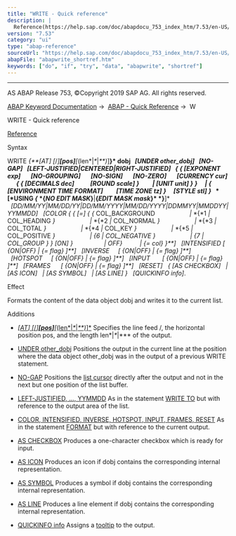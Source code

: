 ```yaml
---
title: "WRITE - Quick reference"
description: |
  Reference(https://help.sap.com/doc/abapdocu_753_index_htm/7.53/en-US/abapwrite-.htm) Syntax WRITE AT /pos(len) dobj UNDER other_dobj NO-GAP LEFT-JUSTIFIEDCENTEREDRIGHT-JUSTIFIED   EXPONENT exp NO-GRO
version: "7.53"
category: "ui"
type: "abap-reference"
sourceUrl: "https://help.sap.com/doc/abapdocu_753_index_htm/7.53/en-US/abapwrite_shortref.htm"
abapFile: "abapwrite_shortref.htm"
keywords: ["do", "if", "try", "data", "abapwrite", "shortref"]
---
```


* * *

AS ABAP Release 753, ©Copyright 2019 SAP AG. All rights reserved.

[ABAP Keyword Documentation](https://help.sap.com/doc/abapdocu_753_index_htm/7.53/en-US/abenabap.htm) →  [ABAP - Quick Reference](https://help.sap.com/doc/abapdocu_753_index_htm/7.53/en-US/abenabap_shortref.htm) →  W

WRITE - Quick reference

[Reference](https://help.sap.com/doc/abapdocu_753_index_htm/7.53/en-US/abapwrite-.htm)

Syntax

WRITE *{**\[*AT*\]* *\[*/*\]**\[*pos*\]**\[*(len*|*\**|*\*\*)*\]**}* dobj
  *\[*UNDER other\_dobj*\]*
  *\[*NO-GAP*\]*
  *\[*LEFT-JUSTIFIED*|*CENTERED*|*RIGHT-JUSTIFIED*\]*
  *{* *{* *\[*EXPONENT exp*\]*
      *\[*NO-GROUPING*\]*
      *\[*NO-SIGN*\]*
      *\[*NO-ZERO*\]*
      *\[*CURRENCY cur*\]*
      *{* *{* *\[*DECIMALS dec*\]*
          *\[*ROUND scale*\]* *}*
        *|* *\[*UNIT unit*\]* *}* *}*
    *|* *{* *\[*ENVIRONMENT TIME FORMAT*\]*
        *\[*TIME ZONE tz*\]* *}*
    *\[*STYLE stl*\]* *}*
  *\[*USING *{* *{*NO EDIT MASK*}**|**{*EDIT MASK mask*}* *}**\]*
  *\[*DD/MM/YY*|*MM/DD/YY*|*DD/MM/YYYY*|*MM/DD/YYYY*|*DDMMYY*|*MMDDYY*|*YYMMDD*\]*
  *\[*COLOR *{* *{* *\[*\=*\]* *{* *{* COL\_BACKGROUND
                   *|* *{*1 *|* COL\_HEADING *}*
                   *|* *{*2 *|* COL\_NORMAL *}*
                   *|* *{*3 *|* COL\_TOTAL *}*
                   *|* *{*4 *|* COL\_KEY *}*
                   *|* *{*5 *|* COL\_POSITIVE *}*
                   *|* *{*6 *|* COL\_NEGATIVE *}*
                   *|* *{*7 *|* COL\_GROUP *}* *}* *\[*ON*\]* *}*
                 *|* OFF*}*
         *|* *{*\= col*}* *}**\]*
  *\[*INTENSIFIED *\[* *{*ON*|*OFF*}* *|* *{*\= flag*}* *\]**\]*
  *\[*INVERSE     *\[* *{*ON*|*OFF*}* *|* *{*\= flag*}* *\]**\]*
  *\[*HOTSPOT     *\[* *{*ON*|*OFF*}* *|* *{*\= flag*}* *\]**\]*
  *\[*INPUT       *\[* *{*ON*|*OFF*}* *|* *{*\= flag*}* *\]**\]*
  *\[*FRAMES      *\[* *{*ON*|*OFF*}* *|* *{*\= flag*}* *\]**\]*
  *\[*RESET*\]*
  *{* *\[*AS CHECKBOX*\]*
  *|* *\[*AS ICON*\]*
  *|* *\[*AS SYMBOL*\]*
  *|* *\[*AS LINE*\]* *}*
  *\[*QUICKINFO info*\]*.

Effect

Formats the content of the data object dobj and writes it to the current list.

Additions

-   [*\[*AT*\]* *\[*/*\]**\[*pos*\]**\[*(len*|*\**|*\*\*)*\]*](https://help.sap.com/doc/abapdocu_753_index_htm/7.53/en-US/abapwrite-.htm)
    Specifies the line feed /, the horizontal position pos, and the length len*|*\**|*\*\* of the output.
    
-   [UNDER other\_dobj](https://help.sap.com/doc/abapdocu_753_index_htm/7.53/en-US/abapwrite-.htm)
    Positions the output in the current line at the position where the data object other\_dobj was in the output of a previous WRITE statement.
    
-   [NO-GAP](https://help.sap.com/doc/abapdocu_753_index_htm/7.53/en-US/abapwrite-.htm)
    Positions the [list cursor](https://help.sap.com/doc/abapdocu_753_index_htm/7.53/en-US/abenlist_cursor_glosry.htm "Glossary Entry") directly after the output and not in the next but one position of the list buffer.
    
-   [LEFT-JUSTIFIED, ..., YYMMDD](https://help.sap.com/doc/abapdocu_753_index_htm/7.53/en-US/abapwrite_int_options.htm)
    As in the statement [WRITE TO](https://help.sap.com/doc/abapdocu_753_index_htm/7.53/en-US/abapwrite_to_shortref.htm) but with reference to the output area of the list.
    
-   [COLOR, INTENSIFIED, INVERSE, HOTSPOT, INPUT, FRAMES, RESET](https://help.sap.com/doc/abapdocu_753_index_htm/7.53/en-US/abapwrite_ext_options.htm)
    As in the statement [FORMAT](https://help.sap.com/doc/abapdocu_753_index_htm/7.53/en-US/abapformat_shortref.htm) but with reference to the current output.
    
-   [AS CHECKBOX](https://help.sap.com/doc/abapdocu_753_index_htm/7.53/en-US/abapwrite_list_elements.htm)
    Produces a one-character checkbox which is ready for input.
    
-   [AS ICON](https://help.sap.com/doc/abapdocu_753_index_htm/7.53/en-US/abapwrite_list_elements.htm)
    Produces an icon if dobj contains the corresponding internal representation.
    
-   [AS SYMBOL](https://help.sap.com/doc/abapdocu_753_index_htm/7.53/en-US/abapwrite_list_elements.htm)
    Produces a symbol if dobj contains the corresponding internal representation.
    
-   [AS LINE](https://help.sap.com/doc/abapdocu_753_index_htm/7.53/en-US/abapwrite_list_elements.htm)
    Produces a line element if dobj contains the corresponding internal representation.
    
-   [QUICKINFO info](https://help.sap.com/doc/abapdocu_753_index_htm/7.53/en-US/abapwrite-.htm)
    Assigns a [tooltip](https://help.sap.com/doc/abapdocu_753_index_htm/7.53/en-US/abenquick_info_glosry.htm "Glossary Entry") to the output.